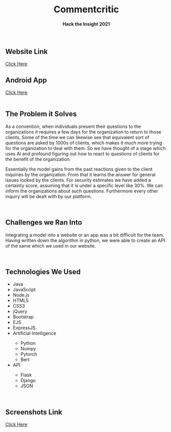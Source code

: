 <div align="center">
<h1>Commentcritic</h1>
<h4>Hack the Insight 2021</h4>
</div>
&nbsp;
&nbsp;

<h2>Website Link</h2>
<a href="https://commentcritic.herokuapp.com/">Click Here</a>

<h2>Android App</h2>
<a href="https://github.com/404Enigma/Hack-the-Insight-2021/blob/master/Extra/Commentcritic.apk">Click Here</a>

<div></div>
&nbsp;
&nbsp;
<div>
<h2>The Problem it Solves</h2>
<p>As a convention, when individuals present their questions to the organizations it requires a few days for the organization to return to those clients,
Some of the time we can likewise see that equivalent sort of questions are asked by 1000s of clients, which makes it much more trying for the organization to deal with them.
So we have thought of a stage which uses AI and profound figuring out how to react to questions of clients for the benefit of the organization.</p>
<p>Essentially the model gains from the past reactions given to the client inquiries by the organization. From that it learns the answer for general issues looked by the clients. For security estimates we have added a certainty score, assuming that it is under a specific level like 30%.
We can inform the organizations about such questions. Furthermore every other inquiry will be dealt with by our platform.</p>
</div>
&nbsp;
&nbsp;
<div>
<h2>Challenges we Ran Into</h2>
<p>
Integrating a model into a website or an app was a bit difficult for the team. Having written down the algorithm in python, we were able to create an API of the same which we used in our website.
</p>
</div>
&nbsp;
&nbsp;
<div>
<h2>Technologies We Used</h2>
<ul>
<li>Java</li>  
<li>JavaScript</li>
<li>Node.js</li>
<li>HTML5</li>
<li>CSS3</li>
<li>jQuery</li>
<li>Bootstrap</li>
<li>EJS</li>
<li>ExpressJS</li>
<li>Artificial Intelligence</li>
<ul>
<li>Python</li>
<li>Numpy</li>
<li>Pytorch</li>
<li>Bert</li>
</ul>
</li>
<li>API</li>
<ul>
<li>Flask</li>
<li>Django</li>
<li>JSON</li>
</ul>
</ul>
</div>

&nbsp;
&nbsp;

<h2>Screenshots Link</h2>
<a href="https://drive.google.com/drive/folders/18XKv6I4y8HWq6yetFcPdWBgGFx_VkVum?usp=sharing">Click Here</a>
